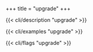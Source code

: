 +++
title = "upgrade"
+++

{{< cli/description "upgrade" >}}

{{< cli/examples "upgrade" >}}

{{< cli/flags "upgrade" >}}
